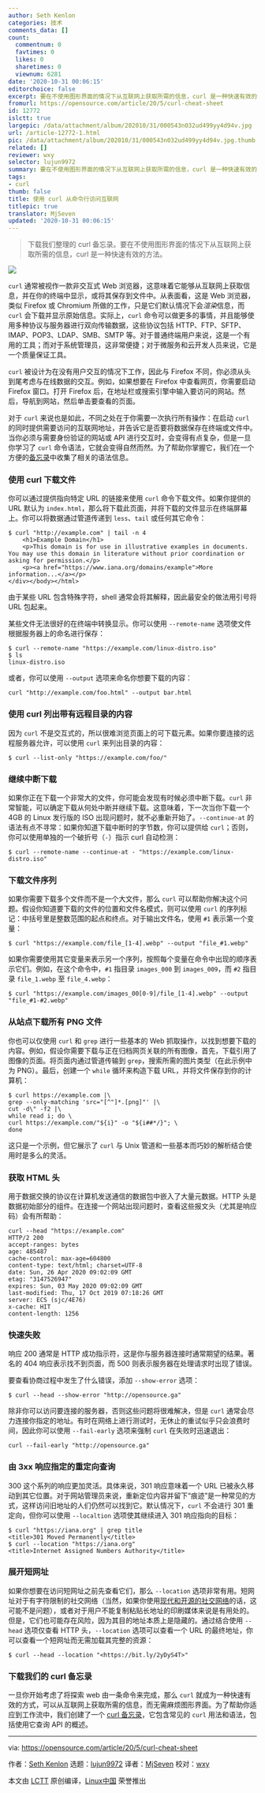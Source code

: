 ```yaml
---
author: Seth Kenlon
categories: 技术
comments_data: []
count:
  commentnum: 0
  favtimes: 0
  likes: 0
  sharetimes: 0
  viewnum: 6281
date: '2020-10-31 00:06:15'
editorchoice: false
excerpt: 要在不使用图形界面的情况下从互联网上获取所需的信息，curl 是一种快速有效的方法。
fromurl: https://opensource.com/article/20/5/curl-cheat-sheet
id: 12772
islctt: true
largepic: /data/attachment/album/202010/31/000543n032ud499yy4d94v.jpg
url: /article-12772-1.html
pic: /data/attachment/album/202010/31/000543n032ud499yy4d94v.jpg.thumb.jpg
related: []
reviewer: wxy
selector: lujun9972
summary: 要在不使用图形界面的情况下从互联网上获取所需的信息，curl 是一种快速有效的方法。
tags:
- curl
thumb: false
title: 使用 curl 从命令行访问互联网
titlepic: true
translator: MjSeven
updated: '2020-10-31 00:06:15'
---
```



> 
> 下载我们整理的 curl 备忘录。要在不使用图形界面的情况下从互联网上获取所需的信息，curl 是一种快速有效的方法。
> 
> 
> 


![](/data/attachment/album/202010/31/000543n032ud499yy4d94v.jpg)


`curl` 通常被视作一款非交互式 Web 浏览器，这意味着它能够从互联网上获取信息，并在你的终端中显示，或将其保存到文件中。从表面看，这是 Web 浏览器，类似 Firefox 或 Chromium 所做的工作，只是它们默认情况下会*渲染*信息，而 `curl` 会下载并显示原始信息。实际上，`curl` 命令可以做更多的事情，并且能够使用多种协议与服务器进行双向传输数据，这些协议包括 HTTP、FTP、SFTP、IMAP、POP3、LDAP、SMB、SMTP 等。对于普通终端用户来说，这是一个有用的工具；而对于系统管理员，这非常便捷；对于微服务和云开发人员来说，它是一个质量保证工具。


`curl` 被设计为在没有用户交互的情况下工作，因此与 Firefox 不同，你必须从头到尾考虑与在线数据的交互。例如，如果想要在 Firefox 中查看网页，你需要启动 Firefox 窗口。打开 Firefox 后，在地址栏或搜索引擎中输入要访问的网站。然后，导航到网站，然后单击要查看的页面。


对于 `curl` 来说也是如此，不同之处在于你需要一次执行所有操作：在启动 `curl` 的同时提供需要访问的互联网地址，并告诉它是否要将数据保存在终端或文件中。当你必须与需要身份验证的网站或 API 进行交互时，会变得有点复杂，但是一旦你学习了 `curl` 命令语法，它就会变得自然而然。为了帮助你掌握它，我们在一个方便的[备忘录](https://opensource.com/downloads/curl-command-cheat-sheet)中收集了相关的语法信息。


### 使用 curl 下载文件


你可以通过提供指向特定 URL 的链接来使用 `curl` 命令下载文件。如果你提供的 URL 默认为 `index.html`，那么将下载此页面，并将下载的文件显示在终端屏幕上。你可以将数据通过管道传递到 `less`、`tail` 或任何其它命令：



```
$ curl "http://example.com" | tail -n 4
    <h1>Example Domain</h1>
    <p>This domain is for use in illustrative examples in documents. You may use this domain in literature without prior coordination or asking for permission.</p>
    <p><a href="https://www.iana.org/domains/example">More information...</a></p>
</div></body></html>

```

由于某些 URL 包含特殊字符，shell 通常会将其解释，因此最安全的做法用引号将 URL 包起来。


某些文件无法很好的在终端中转换显示。你可以使用 `--remote-name` 选项使文件根据服务器上的命名进行保存：



```
$ curl --remote-name "https://example.com/linux-distro.iso"
$ ls
linux-distro.iso

```

或者，你可以使用 `--output` 选项来命名你想要下载的内容：



```
curl "http://example.com/foo.html" --output bar.html

```

### 使用 curl 列出带有远程目录的内容


因为 `curl` 不是交互式的，所以很难浏览页面上的可下载元素。如果你要连接的远程服务器允许，可以使用 `curl` 来列出目录的内容：



```
$ curl --list-only "https://example.com/foo/"

```

### 继续中断下载


如果你正在下载一个非常大的文件，你可能会发现有时候必须中断下载。`curl` 非常智能，可以确定下载从何处中断并继续下载。这意味着，下一次当你下载一个 4GB 的 Linux 发行版的 ISO 出现问题时，就不必重新开始了。`--continue-at` 的语法有点不寻常：如果你知道下载中断时的字节数，你可以提供给 `curl`；否则，你可以使用单独的一个破折号（`-`）指示 curl 自动检测：



```
$ curl --remote-name --continue-at - "https://example.com/linux-distro.iso"

```

### 下载文件序列


如果你需要下载多个文件而不是一个大文件，那么 `curl` 可以帮助你解决这个问题。假设你知道要下载的文件的位置和文件名模式，则可以使用 `curl` 的序列标记：中括号里是整数范围的起点和终点。对于输出文件名，使用 `#1` 表示第一个变量：



```
$ curl "https://example.com/file_[1-4].webp" --output "file_#1.webp"

```

如果你需要使用其它变量来表示另一个序列，按照每个变量在命令中出现的顺序表示它们。例如，在这个命令中，`#1` 指目录 `images_000` 到 `images_009`，而 `#2` 指目录 `file_1.webp` 至 `file_4.webp`：



```
$ curl "https://example.com/images_00[0-9]/file_[1-4].webp" --output "file_#1-#2.webp"

```

### 从站点下载所有 PNG 文件


你也可以仅使用 `curl` 和 `grep` 进行一些基本的 Web 抓取操作，以找到想要下载的内容。例如，假设你需要下载与正在归档网页关联的所有图像，首先，下载引用了图像的页面。将页面内通过管道传输到 `grep`，搜索所需的图片类型（在此示例中为 PNG）。最后，创建一个 `while` 循环来构造下载 URL，并将文件保存到你的计算机：



```
$ curl https://example.com |\
grep --only-matching 'src="[^"]*.[png]"' |\
cut -d\" -f2 |\
while read i; do \
curl https://example.com/"${i}" -o "${i##*/}"; \
done

```

这只是一个示例，但它展示了 `curl` 与 Unix 管道和一些基本而巧妙的解析结合使用时是多么的灵活。


### 获取 HTML 头


用于数据交换的协议在计算机发送通信的数据包中嵌入了大量元数据。HTTP 头是数据初始部分的组件。在连接一个网站出现问题时，查看这些报文头（尤其是响应码）会有所帮助：



```
curl --head "https://example.com"
HTTP/2 200
accept-ranges: bytes
age: 485487
cache-control: max-age=604800
content-type: text/html; charset=UTF-8
date: Sun, 26 Apr 2020 09:02:09 GMT
etag: "3147526947"
expires: Sun, 03 May 2020 09:02:09 GMT
last-modified: Thu, 17 Oct 2019 07:18:26 GMT
server: ECS (sjc/4E76)
x-cache: HIT
content-length: 1256

```

### 快速失败


响应 200 通常是 HTTP 成功指示符，这是你与服务器连接时通常期望的结果。著名的 404 响应表示找不到页面，而 500 则表示服务器在处理请求时出现了错误。


要查看协商过程中发生了什么错误，添加 `--show-error` 选项：



```
$ curl --head --show-error "http://opensource.ga"

```

除非你可以访问要连接的服务器，否则这些问题将很难解决，但是 `curl` 通常会尽力连接你指定的地址。有时在网络上进行测试时，无休止的重试似乎只会浪费时间，因此你可以使用 `--fail-early` 选项来强制 `curl` 在失败时迅速退出：



```
curl --fail-early "http://opensource.ga"

```

### 由 3xx 响应指定的重定向查询


300 这个系列的响应更加灵活。具体来说，301 响应意味着一个 URL 已被永久移动到其它位置。对于网站管理员来说，重新定位内容并留下“痕迹”是一种常见的方式，这样访问旧地址的人们仍然可以找到它。默认情况下，`curl` 不会进行 301 重定向，但你可以使用 `--localtion` 选项使其继续进入 301 响应指向的目标：



```
$ curl "https://iana.org" | grep title
<title>301 Moved Permanently</title>
$ curl --location "https://iana.org"
<title>Internet Assigned Numbers Authority</title>

```

### 展开短网址


如果你想要在访问短网址之前先查看它们，那么 `--location` 选项非常有用。短网址对于有字符限制的社交网络（当然，如果你使用[现代和开源的社交网络](https://opensource.com/article/17/4/guide-to-mastodon)的话，这可能不是问题），或者对于用户不能复制粘贴长地址的印刷媒体来说是有用处的。但是，它们也可能存在风险，因为其目的地址本质上是隐藏的。通过结合使用 `--head` 选项仅查看 HTTP 头，`--location` 选项可以查看一个 URL 的最终地址，你可以查看一个短网址而无需加载其完整的资源：



```
$ curl --head --location "<https://bit.ly/2yDyS4T>"

```

### 下载我们的 curl 备忘录


一旦你开始考虑了将探索 web 由一条命令来完成，那么 `curl` 就成为一种快速有效的方式，可以从互联网上获取所需的信息，而无需麻烦图形界面。为了帮助你适应到工作流中，我们创建了一个 [curl 备忘录](https://opensource.com/downloads/curl-command-cheat-sheet)，它包含常见的 `curl` 用法和语法，包括使用它查询 API 的概述。




---


via: <https://opensource.com/article/20/5/curl-cheat-sheet>


作者：[Seth Kenlon](https://opensource.com/users/seth) 选题：[lujun9972](https://github.com/lujun9972) 译者：[MjSeven](https://github.com/MjSeven) 校对：[wxy](https://github.com/wxy)


本文由 [LCTT](https://github.com/LCTT/TranslateProject) 原创编译，[Linux中国](https://linux.cn/) 荣誉推出